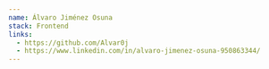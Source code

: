 ```yaml
---
name: Álvaro Jiménez Osuna
stack: Frontend
links:
  - https://github.com/Alvar0j
  - https://www.linkedin.com/in/alvaro-jimenez-osuna-950863344/
---
```


